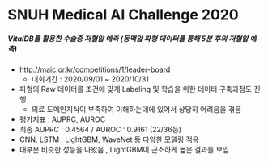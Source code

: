 # SNUH Medical AI Challenge 2020
##### VitalDB를 활용한 수술중 저혈압 예측 (동맥압 파형 데이터를 통해 5분 후의 저혈압 예측)
- http://maic.or.kr/competitions/1/leader-board
  - 대회기간 : 2020/09/01 ~ 2020/10/31
- 파형의 Raw 데이터를 조건에 맞게 Labeling 및 학습을 위한 데이터 구축과정도 진행
  - 의료 도메인지식이 부족하여 이해하는데에 있어서 상당히 어려움을 겪음
- 평가지표 : AUPRC, AUROC
- 최종 AUPRC : 0.4564 / AUROC : 0.9161 (22/36등)
- CNN, LSTM , LightGBM, WaveNet 등 다양한 모델링 적용
- 대부분 비슷한 성능을 나왔음 , LightGBM이 근소하게 높은 결과를 보임

